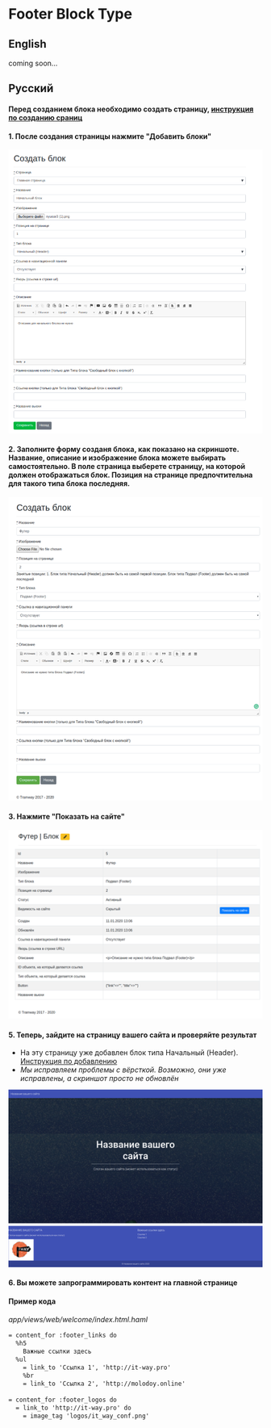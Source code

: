 # Footer Block Type

## English

coming soon...

## Русский

#### Перед созданием блока необходимо создать страницу, [инструкция по созданию сраниц](https://github.com/ulmic/tramway-dev/tree/develop/tramway-page#%D1%80%D1%83%D1%81%D1%81%D0%BA%D0%B8%D0%B9)

#### 1. После создания страницы нажмите "Добавить блоки"
![admin-1](https://raw.githubusercontent.com/ulmic/tramway-dev/develop/tramway-landing/docs/header/admin-2.png)

#### 2. Заполните форму созданя блока, как показано на скриншоте. Название, описание и изображение блока можете выбирать самостоятельно. В поле страница выберете страницу, на которой должен отображаться блок. Позиция на странице предпочтительна для такого типа блока последняя.
![admin-2](https://raw.githubusercontent.com/ulmic/tramway-dev/develop/tramway-landing/docs/footer/admin-1.png)

#### 3. Нажмите "Показать на сайте"
![admin-3](https://raw.githubusercontent.com/ulmic/tramway-dev/develop/tramway-landing/docs/footer/admin-2.png)

#### 5. Теперь, зайдите на страницу вашего сайта и проверяйте результат

* На эту страницу уже добавлен блок типа Начальный (Header). [Инструкция по добавлению](https://github.com/ulmic/tramway-dev/blob/develop/tramway-landing/docs/header/main.md)
* *Мы исправляем проблемы с вёрсткой. Возможно, они уже исправлены, а скриншот просто не обновлён*

![admin-5](https://raw.githubusercontent.com/ulmic/tramway-dev/develop/tramway-landing/docs/footer/example.png)



#### 6. Вы можете запрограммировать контент на главной странице

#### Пример кода

*app/views/web/welcome/index.html.haml*

```haml
= content_for :footer_links do
  %h5
    Важные ссылки здесь
  %ul
    = link_to 'Ссылка 1', 'http://it-way.pro'
    %br
    = link_to 'Ссылка 2', 'http://molodoy.online'

= content_for :footer_logos do
  = link_to 'http://it-way.pro' do
    = image_tag 'logos/it_way_conf.png'
```
